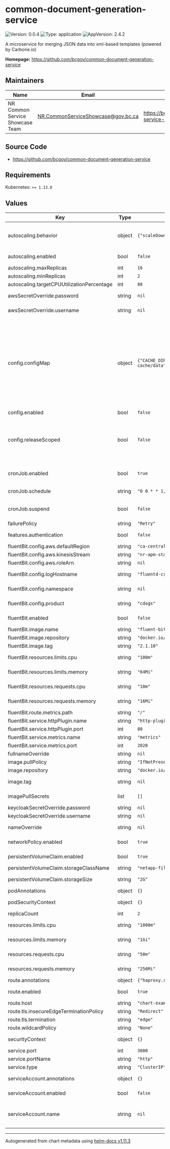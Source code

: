 # common-document-generation-service

![Version: 0.0.4](https://img.shields.io/badge/Version-0.0.4-informational?style=flat-square) ![Type: application](https://img.shields.io/badge/Type-application-informational?style=flat-square) ![AppVersion: 2.4.2](https://img.shields.io/badge/AppVersion-2.4.2-informational?style=flat-square)

A microservice for merging JSON data into xml-based templates (powered by Carbone.io)

**Homepage:** <https://github.com/bcgov/common-document-generation-service>

## Maintainers

| Name | Email | Url |
| ---- | ------ | --- |
| NR Common Service Showcase Team | <NR.CommonServiceShowcase@gov.bc.ca> | <https://bcgov.github.io/common-service-showcase/team.html> |

## Source Code

* <https://github.com/bcgov/common-document-generation-service>

## Requirements

Kubernetes: `>= 1.13.0`

## Values

| Key | Type | Default | Description |
|-----|------|---------|-------------|
| autoscaling.behavior | object | `{"scaleDown":{"policies":[{"periodSeconds":120,"type":"Pods","value":1}],"selectPolicy":"Max","stabilizationWindowSeconds":120},"scaleUp":{"policies":[{"periodSeconds":30,"type":"Pods","value":2}],"selectPolicy":"Max","stabilizationWindowSeconds":0}}` | behavior configures the scaling behavior of the target in both Up and Down directions (scaleUp and scaleDown fields respectively). |
| autoscaling.enabled | bool | `false` | Specifies whether the Horizontal Pod Autoscaler should be created |
| autoscaling.maxReplicas | int | `16` |  |
| autoscaling.minReplicas | int | `2` |  |
| autoscaling.targetCPUUtilizationPercentage | int | `80` |  |
| awsSecretOverride.password | string | `nil` | AWS Kinesis password - used by fluent-bit |
| awsSecretOverride.username | string | `nil` | AWS Kinesis username - used by fluent-bit |
| config.configMap | object | `{"CACHE_DIR":"/var/lib/file-cache/data","CACHE_SIZE":"2GB","CONVERTER_FACTORY_TIMEOUT":"60000","KC_PUBLICKEY":null,"KC_REALM":null,"KC_SERVERURL":null,"SERVER_BODYLIMIT":"100mb","SERVER_LOGLEVEL":"http","SERVER_PORT":"3000","START_CARBONE":"true","UPLOAD_FIELD_NAME":"template","UPLOAD_FILE_COUNT":"1","UPLOAD_FILE_SIZE":"25MB"}` | These values will be wholesale added to the configmap as is; refer to the cdogs documentation for what each of these values mean and whether you need them defined. Ensure that all values are represented explicitly as strings, as non-string values will not translate over as expected into container environment variables. For configuration keys named `*_ENABLED`, either leave them commented/undefined, or set them to string value "true". |
| config.enabled | bool | `false` |  |
| config.releaseScoped | bool | `false` | This should be set to true if and only if you require configmaps and secrets to be release scoped. In the event you want all instances in the same namespace to share a similar configuration, this should be set to false |
| cronJob.enabled | bool | `true` | Specifies whether a cache cleaning cronjob should be created |
| cronJob.schedule | string | `"0 0 * * 1,4"` | Every Monday & Thursday - https://crontab.guru/#0_0_*_*_1,4 |
| cronJob.suspend | bool | `false` | In test environments, you might want to create the cronjob for consistency, but suspend it |
| failurePolicy | string | `"Retry"` |  |
| features.authentication | bool | `false` | Specifies whether to run in authenticated mode |
| fluentBit.config.aws.defaultRegion | string | `"ca-central-1"` | AWS Kinesis default region |
| fluentBit.config.aws.kinesisStream | string | `"nr-apm-stack-documents"` | AWS Kinesis stream name |
| fluentBit.config.aws.roleArn | string | `nil` | AWS Kinesis role ARN |
| fluentBit.config.logHostname | string | `"fluentd-csst.apps.silver.devops.gov.bc.ca"` | Fluentd logging hostname endpoint |
| fluentBit.config.namespace | string | `nil` | The openshift/k8s namespace identifier |
| fluentBit.config.product | string | `"cdogs"` | The application/product name identifier |
| fluentBit.enabled | bool | `false` | Specifies whether the fluent-bit logging sidecar should be enabled |
| fluentBit.image.name | string | `"fluent-bit"` | Default image name |
| fluentBit.image.repository | string | `"docker.io/fluent"` | Default image repository |
| fluentBit.image.tag | string | `"2.1.10"` | Default image tag |
| fluentBit.resources.limits.cpu | string | `"100m"` | Limit Peak CPU (in millicores ex. 1000m) |
| fluentBit.resources.limits.memory | string | `"64Mi"` | Limit Peak Memory (in gigabytes Gi or megabytes Mi ex. 2Gi) |
| fluentBit.resources.requests.cpu | string | `"10m"` | Requested CPU (in millicores ex. 500m) |
| fluentBit.resources.requests.memory | string | `"16Mi"` | Requested Memory (in gigabytes Gi or megabytes Mi ex. 500Mi) |
| fluentBit.route.metrics.path | string | `"/"` |  |
| fluentBit.service.httpPlugin.name | string | `"http-plugin"` | HTTP Plugin service name |
| fluentBit.service.httpPlugin.port | int | `80` | HTTP Plugin service port |
| fluentBit.service.metrics.name | string | `"metrics"` | Metrics service name |
| fluentBit.service.metrics.port | int | `2020` | Metrics service port |
| fullnameOverride | string | `nil` | String to fully override fullname |
| image.pullPolicy | string | `"IfNotPresent"` | Default image pull policy |
| image.repository | string | `"docker.io/bcgovimages"` | Default image repository |
| image.tag | string | `nil` | Overrides the image tag whose default is the chart appVersion. |
| imagePullSecrets | list | `[]` | Specify docker-registry secret names as an array |
| keycloakSecretOverride.password | string | `nil` | Keycloak password |
| keycloakSecretOverride.username | string | `nil` | Keycloak username |
| nameOverride | string | `nil` | String to partially override fullname |
| networkPolicy.enabled | bool | `true` | Specifies whether a network policy should be created |
| persistentVolumeClaim.enabled | bool | `true` | Specifies whether a persistent volume claim should be created |
| persistentVolumeClaim.storageClassName | string | `"netapp-file-standard"` | Default storage class type |
| persistentVolumeClaim.storageSize | string | `"2G"` | PVC Storage size (use M or G, not Mi or Gi) |
| podAnnotations | object | `{}` | Annotations for cdogs pods |
| podSecurityContext | object | `{}` | Privilege and access control settings |
| replicaCount | int | `2` |  |
| resources.limits.cpu | string | `"1000m"` | Limit Peak CPU (in millicores ex. 1000m) |
| resources.limits.memory | string | `"1Gi"` | Limit Peak Memory (in gigabytes Gi or megabytes Mi ex. 2Gi) |
| resources.requests.cpu | string | `"50m"` | Requested CPU (in millicores ex. 500m) |
| resources.requests.memory | string | `"256Mi"` | Requested Memory (in gigabytes Gi or megabytes Mi ex. 500Mi) |
| route.annotations | object | `{"haproxy.router.openshift.io/timeout":"60s"}` | Annotations to add to the route |
| route.enabled | bool | `true` | Specifies whether a route should be created |
| route.host | string | `"chart-example.local"` |  |
| route.tls.insecureEdgeTerminationPolicy | string | `"Redirect"` |  |
| route.tls.termination | string | `"edge"` |  |
| route.wildcardPolicy | string | `"None"` |  |
| securityContext | object | `{}` | Privilege and access control settings |
| service.port | int | `3000` | Service port |
| service.portName | string | `"http"` | Service port name |
| service.type | string | `"ClusterIP"` | Service type |
| serviceAccount.annotations | object | `{}` | Annotations to add to the service account |
| serviceAccount.enabled | bool | `false` | Specifies whether a service account should be created |
| serviceAccount.name | string | `nil` | The name of the service account to use. If not set and create is true, a name is generated using the fullname template |

----------------------------------------------
Autogenerated from chart metadata using [helm-docs v1.11.3](https://github.com/norwoodj/helm-docs/releases/v1.11.3)
